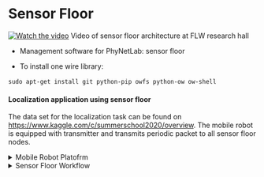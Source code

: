 # Sensor Floor
[![Watch the video](https://flw.mb.tu-dortmund.de/wordpress/wp-content/uploads/2018/07/Rendering1.jpg)](https://flw.mb.tu-dortmund.de/wordpress/wp-content/uploads/2018/06/Boden.mp4)
Video of sensor floor architecture at FLW research hall

* Management software for PhyNetLab: sensor floor

* To install one wire library:
```
sudo apt-get install git python-pip owfs python-ow ow-shell
```

#### Localization application using sensor floor ####

The data set for the localization task can be found on <https://www.kaggle.com/c/summerschool2020/overview>. The mobile robot is equipped with transmitter and transmits periodic packet to all sensor floor nodes.

<details>
<summary>Mobile Robot Platofrm</summary>
<p>
![My Image](docs/img/Mobile_Robot_Platform.png)
</p>
</details>

<details>
<summary>Sensor Floor Workflow</summary>
<p>
![My Image](docs/img/Sensor_Floor_Workflow.png)
</p>
</details>


